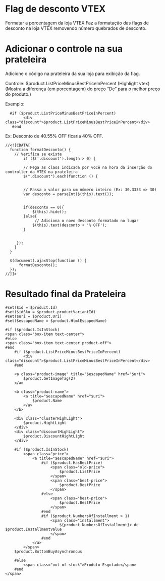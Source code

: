 # Flag de desconto VTEX
Formatar a porcentagem da loja VTEX
Faz a formatação das flags de desconto na loja VTEX removendo número quebrados de desconto.

# Adicionar o controle na sua prateleira
Adicione o código na prateleira da sua loja para exibição da flag. 

Controle: $product.ListPriceMinusBestPriceInPercent  (Highlight vtex)
(Mostra a diferença (em porcentagem) do preço “De” para o melhor preço do produto.)

Exemplo:
```
  #if ($product.ListPriceMinusBestPriceInPercent)
        <div class="discount">$product.ListPriceMinusBestPriceInPercent</div>
   #end
```

Ex: Desconto de 40.55% OFF ficaria 40% OFF.
```
//<![CDATA[    
  function formatDesconto() {
 	// Verifica se existe 
      	if ($('.discount').length > 0) {
	
	    // Pega as class indicada por você na hora da inserção do controller da VTEX na prateleira
	    $(".discount").each(function () {


		// Passa o valor para um número inteiro (Ex: 30.3333 => 30)
		var desconto = parseInt($(this).text());


		if(desconto == 0){ 
		    $(this).hide();
		}else{
		     // Adiciona o novo desconto formatado no lugar
		    $(this).text(desconto + '% OFF');
		}


	 });	
	}
  }

  $(document).ajaxStop(function () {
      formatDesconto();
  });
//]]>
```


# Resultado final da Prateleira

```
#set($id = $product.Id)
#set($idSku = $product.productVariantId)
#set($uri = $product.Uri)
#set($escapedName = $product.HtmlEscapedName)

#if ($product.IsInStock)
<span class="box-item text-center">
#else
<span class="box-item text-center product-off">
#end
    #if ($product.ListPriceMinusBestPriceInPercent)
        <div class="discount">$product.ListPriceMinusBestPriceInPercent</div>
    #end
    
    <a class="product-image" title="$escapedName" href="$uri">
        $product.GetImageTag(2)
    </a>
    
    <b class="product-name">
        <a title="$escapedName" href="$uri">
            $product.Name
        </a>
    </b>
    
    <div class="clusterHighLight">
        $product.HightLight
    </div>
    <div class="discountHighLight">
        $product.DiscountHightLight
    </div>
    
    #if ($product.IsInStock)
    	<span class="price">
    		<a title="$escapedName" href="$uri">
                #if ($product.HasBestPrice)
        			<span class="old-price">
                        $product.ListPrice
                    </span>
                    <span class="best-price">
                        $product.BestPrice
                    </span>
                #else
                    <span class="best-price">
                        $product.BestPrice
                    </span>                    
                #end
                #if ($product.NumbersOfInstallment > 1)
                    <span class="installment">
        				${product.NumbersOfInstallment}x de $product.InstallmentValue
            		</span>
                #end
            </a>
    	</span>
    $product.BottomBuyAsynchronous

	#else
		<span class="out-of-stock">Produto Esgotado</span> 
	#end
</span>
```
